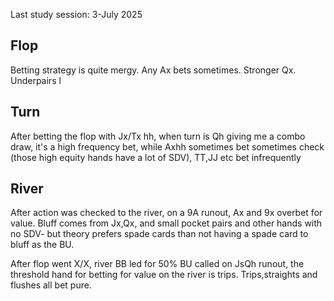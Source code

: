 Last study session: 3-July 2025

## Flop

Betting strategy is quite mergy. Any Ax bets sometimes. Stronger Qx. Underpairs l

## Turn

After betting the flop with Jx/Tx hh, when turn is Qh giving me a combo draw, it's a high frequency bet, while Axhh sometimes bet sometimes check (those high equity hands have a lot of SDV), TT,JJ etc bet infrequently

## River

After action was checked to the river, on a 9A runout, Ax and 9x overbet for value. 
Bluff comes from Jx,Qx, and small pocket pairs and other hands with no SDV- but theory prefers spade cards than not having a spade card to bluff as the BU.

After flop went X/X, river BB led for 50% BU called on JsQh runout, the threshold hand for betting for value on the river is trips. Trips,straights and flushes all bet pure.
